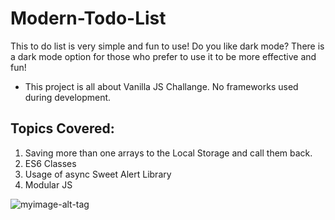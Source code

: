 
# Modern-Todo-List
This to do list is very simple and fun to use! Do you like dark mode? There is a dark mode option for those who prefer to use it to be more effective and fun!

* This project is all about Vanilla JS Challange. No frameworks used during development.

## Topics Covered:
1. Saving more than one arrays to the Local Storage and call them back.
2. ES6 Classes
3. Usage of async Sweet Alert Library
4. Modular JS


![myimage-alt-tag](https://www.upwork.com/att/download/portfolio/persons/uid/1275576759788146688/profile/projects/files/f0030171-ef3c-4010-92bd-87c9338dbda0)
